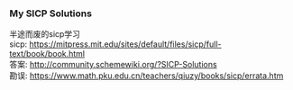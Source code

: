 ### My SICP Solutions  
半途而废的sicp学习  
sicp: https://mitpress.mit.edu/sites/default/files/sicp/full-text/book/book.html  
答案: http://community.schemewiki.org/?SICP-Solutions  
勘误: https://www.math.pku.edu.cn/teachers/qiuzy/books/sicp/errata.htm  
